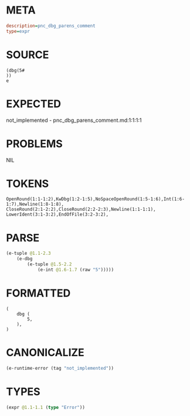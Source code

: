 # META
~~~ini
description=pnc_dbg_parens_comment
type=expr
~~~
# SOURCE
~~~roc
(dbg(5#
))
e
~~~
# EXPECTED
not_implemented - pnc_dbg_parens_comment.md:1:1:1:1
# PROBLEMS
NIL
# TOKENS
~~~zig
OpenRound(1:1-1:2),KwDbg(1:2-1:5),NoSpaceOpenRound(1:5-1:6),Int(1:6-1:7),Newline(1:8-1:8),
CloseRound(2:1-2:2),CloseRound(2:2-2:3),Newline(1:1-1:1),
LowerIdent(3:1-3:2),EndOfFile(3:2-3:2),
~~~
# PARSE
~~~clojure
(e-tuple @1.1-2.3
	(e-dbg
		(e-tuple @1.5-2.2
			(e-int @1.6-1.7 (raw "5")))))
~~~
# FORMATTED
~~~roc
(
	dbg (
		5,
	),
)
~~~
# CANONICALIZE
~~~clojure
(e-runtime-error (tag "not_implemented"))
~~~
# TYPES
~~~clojure
(expr @1.1-1.1 (type "Error"))
~~~
